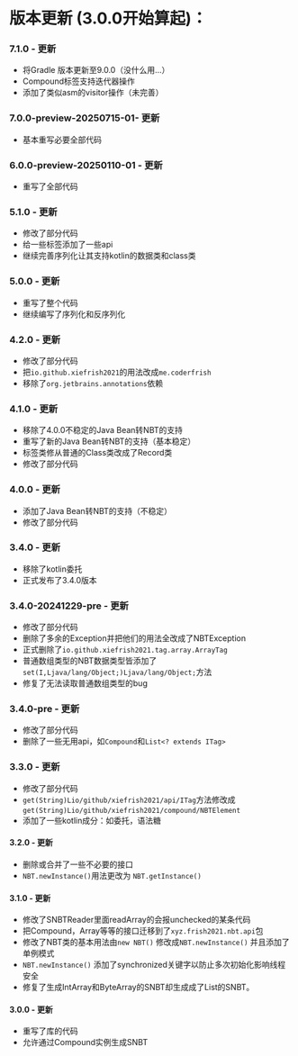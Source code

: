 # 版本更新 (3.0.0开始算起)：

### 7.1.0 - 更新
 - 将Gradle 版本更新至9.0.0（没什么用...）
 - Compound标签支持迭代器操作
 - 添加了类似asm的visitor操作（未完善）

### 7.0.0-preview-20250715-01- 更新
 - 基本重写必要全部代码

### 6.0.0-preview-20250110-01 - 更新
 - 重写了全部代码

### 5.1.0 - 更新
 - 修改了部分代码
 - 给一些标签添加了一些api
 - 继续完善序列化让其支持kotlin的数据类和class类

### 5.0.0 - 更新
 - 重写了整个代码
 - 继续编写了序列化和反序列化

### 4.2.0 - 更新
 - 修改了部分代码
 - 把`io.github.xiefrish2021`的用法改成`me.coderfrish`
 - 移除了`org.jetbrains.annotations`依赖

### 4.1.0 - 更新
- 移除了4.0.0不稳定的Java Bean转NBT的支持
- 重写了新的Java Bean转NBT的支持（基本稳定）
- 标签类修从普通的Class类改成了Record类
- 修改了部分代码

### 4.0.0 - 更新
 - 添加了Java Bean转NBT的支持（不稳定）
 - 修改了部分代码

### 3.4.0 - 更新
 - 移除了kotlin委托
 - 正式发布了3.4.0版本

### 3.4.0-20241229-pre - 更新
 - 修改了部分代码
 - 删除了多余的Exception并把他们的用法全改成了NBTException
 - 正式删除了`io.github.xiefrish2021.tag.array.ArrayTag`
 - 普通数组类型的NBT数据类型皆添加了`set(I,Ljava/lang/Object;)Ljava/lang/Object;`方法
 - 修复了无法读取普通数组类型的bug

### 3.4.0-pre - 更新
 - 修改了部分代码
 - 删除了一些无用api，如`Compound`和`List<? extends ITag>`

### 3.3.0 - 更新
 - 修改了部分代码
 - `get(String)Lio/github/xiefrish2021/api/ITag`方法修改成 `get(String)Lio/github/xiefrish2021/compound/NBTElement`
 - 添加了一些kotlin成分：如委托，语法糖

#### 3.2.0 - 更新
 - 删除或合并了一些不必要的接口
 - `NBT.newInstance()`用法更改为 `NBT.getInstance()`

#### 3.1.0 - 更新
 - 修改了SNBTReader里面readArray的会报unchecked的某条代码
 - 把Compound，Array<V extends ITag>等等的接口迁移到了`xyz.frish2021.nbt.api`包
 - 修改了NBT类的基本用法由`new NBT()` 修改成`NBT.newInstance()` 并且添加了单例模式
 - `NBT.newInstance()` 添加了synchronized关键字以防止多次初始化影响线程安全
 - 修复了生成IntArray和ByteArray的SNBT却生成成了List的SNBT。

#### 3.0.0 - 更新
 - 重写了库的代码
 - 允许通过Compound实例生成SNBT
